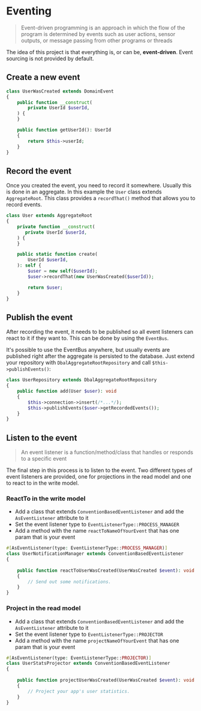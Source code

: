 # Eventing

> Event-driven programming is an approach in which the flow of the program is determined 
by events such as user actions, sensor outputs, or message passing from other programs or threads

The idea of this project is that everything is, or can be, **event-driven**. 
Event sourcing is not provided by default.

## Create a new event

```php showLineNumbers title="UserWasCreated.php"
class UserWasCreated extends DomainEvent
{
    public function __construct(
        private UserId $userId,
    ) {
    }

    public function getUserId(): UserId
    {
        return $this->userId;
    }
}
```

## Record the event

Once you created the event, you need to record it somewhere. Usually this is done in an aggregate.
In this example the `User` class extends `AggregateRoot`. 
This class provides a `recordThat()` method that allows you to record events.

```php showLineNumbers title="User.php"
class User extends AggregateRoot
{
    private function __construct(
       private UserId $userId,
    ) {
    }

    public static function create(
        UserId $userId,
    ): self {
        $user = new self($userId);
        $user->recordThat(new UserWasCreated($userId));

        return $user;
    }
}
```

## Publish the event

After recording the event, it needs to be published so all event listeners can react to it if they want to.
This can be done by using the `EventBus`. 

It's possible to use the EventBus anywhere, but usually events are published right 
after the aggregate is persisted to the database. 
Just extend your repository with `DbalAggregateRootRepository` and call `$this->publishEvents()`:

```php showLineNumbers title="UserRepository.php"
class UserRepository extends DbalAggregateRootRepository
{
    public function add(User $user): void
    {
        $this->connection->insert(/*...*/);
        $this->publishEvents($user->getRecordedEvents());
    }
}
```

## Listen to the event

> An event listener is a function/method/class that handles or responds to a specific event

The final step in this process is to listen to the event. Two different types of event listeners are provided, 
one for projections in the read model and one to react to in the write model.

### ReactTo in the write model

- Add a class that extends `ConventionBasedEventListener` and add the `AsEventListener` attribute to it
- Set the event listener type to `EventListenerType::PROCESS_MANAGER`
- Add a method with the name `reactToNameOfYourEvent` that has one param that is your event

```php showLineNumbers title="UserNotificationManager.php"
#[AsEventListener(type: EventListenerType::PROCESS_MANAGER)]
class UserNotificationManager extends ConventionBasedEventListener
{
   
    public function reactToUserWasCreated(UserWasCreated $event): void
    {
        // Send out some notifications.
    }
}
```

### Project in the read model

- Add a class that extends `ConventionBasedEventListener` and add the `AsEventListener` attribute to it
- Set the event listener type to `EventListenerType::PROJECTOR`
- Add a method with the name `projectNameOfYourEvent` that has one param that is your event

```php showLineNumbers title="UserNotificationManager.php"
#[AsEventListener(type: EventListenerType::PROJECTOR)]
class UserStatsProjector extends ConventionBasedEventListener
{
   
    public function projectUserWasCreated(UserWasCreated $event): void
    {
        // Project your app's user statistics.
    }
}
```